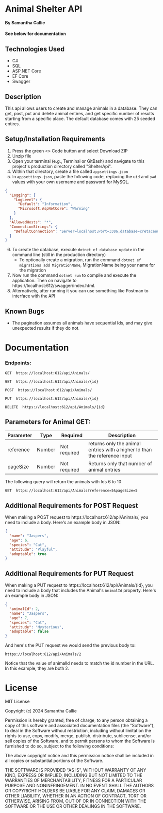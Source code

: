 # Animal Shelter API

#### By **Samantha Callie**

#### See below for documentation

## Technologies Used

* C#
* SQL
* ASP.NET Core
* EF Core
* Swagger

## Description

This api allows users to create and manage animals in a database. They can get, post, put and delete animal entires, and get specific number of results starting from a specific place. The default database comes with 25 seeded entires.

## Setup/Installation Requirements

1. Press the green <> Code button and select Download ZIP
2. Unzip file
3. Open your terminal (e.g., Terminal or GitBash) and navigate to this project's production directory called "ShelterApi".
4. Within that directory, create a file called `appsettings.json`
5. In `appsettings.json`, paste the following code, replacing the `uid` and `pwd` values with your own username and password for MySQL.
```json
{
  "Logging": {
    "LogLevel": {
      "Default": "Information",
      "Microsoft.AspNetCore": "Warning"
    }
  },
  "AllowedHosts": "*",
  "ConnectionStrings": {
    "DefaultConnection": "Server=localhost;Port=3306;database=cretaceous_api; uid=[YOUR-USERNAME];pwd=[YOUR-PASSWORD];"
  }
}
```
6. To create the database, execute `dotnet ef database update` in the command line (still in the production directory)
    - To optionally create a migration, run the command `dotnet ef migrations add MigrationName`, MigrationName being your name for the migration
7. Now run the command `dotnet run` to compile and execute the application. Then on navigate to https://localhost:612/swagger/index.html.
8. Alternatively, after running it you can use something like Postman to interface with the API

## Known Bugs

* The pagination assumes all animals have sequential Ids, and may give unexpected results if they do not.

# Documentation

### Endpoints:
```
GET  https://localhost:612/api/Animals/

GET  https://localhost:612/api/Animals/{id}

POST  https://localhost:612/api/Animals/

PUT  https://localhost:612/api/Animals/{id}

DELETE  https://localhost:612/api/Animals/{id}
```


## Parameters for Animal GET:
| Parameter| Type | Required | Description 
| -------- | ---- | -------- | ----------
| reference | Number  | Not required | returns only the animal entries with a higher Id than the reference input
| pageSize    | Number | Not required | Returns only that number of animal entries

The following query will return the animals with Ids 6 to 10
```
GET  https://localhost:612/api/Animals?reference=5&pageSize=5
```

## Additional Requirements for POST Request

When making a POST request to  https://localhost:612/api/Animals/, you need to include a body. Here's an example body in JSON:

```json
{
  "name": "Jaspers",
  "age": 6,
  "species": "Cat",
  "attitude": "Playful",
  "adoptable": true
}
```
## Additional Requirements for PUT Request
When making a PUT request to  https://localhost:612/api/Animals/{id}, you need to include a body that includes the Animal's `AnimalId` property. Here's an example body in JSON:

```json
{
  "animalId": 2,
  "name": "Jaspers",
  "age": 7,
  "species": "Cat",
  "attitude": "Mysterious",
  "adoptable": false
}
```

And here's the PUT request we would send the previous body to:
```
https://localhost:612/api/Animals/2
```

Notice that the value of animalId needs to match the id number in the URL. In this example, they are both 2.

# License

MIT License

Copyright (c) 2024 Samantha Callie

Permission is hereby granted, free of charge, to any person obtaining a copy
of this software and associated documentation files (the "Software"), to deal
in the Software without restriction, including without limitation the rights
to use, copy, modify, merge, publish, distribute, sublicense, and/or sell
copies of the Software, and to permit persons to whom the Software is
furnished to do so, subject to the following conditions:

The above copyright notice and this permission notice shall be included in all
copies or substantial portions of the Software.

THE SOFTWARE IS PROVIDED "AS IS", WITHOUT WARRANTY OF ANY KIND, EXPRESS OR
IMPLIED, INCLUDING BUT NOT LIMITED TO THE WARRANTIES OF MERCHANTABILITY,
FITNESS FOR A PARTICULAR PURPOSE AND NONINFRINGEMENT. IN NO EVENT SHALL THE
AUTHORS OR COPYRIGHT HOLDERS BE LIABLE FOR ANY CLAIM, DAMAGES OR OTHER
LIABILITY, WHETHER IN AN ACTION OF CONTRACT, TORT OR OTHERWISE, ARISING FROM,
OUT OF OR IN CONNECTION WITH THE SOFTWARE OR THE USE OR OTHER DEALINGS IN THE
SOFTWARE.